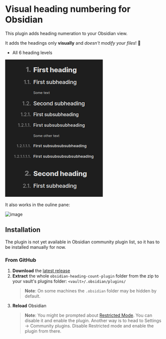 # Visual heading numbering for Obsidian

This plugin adds heading numeration to your Obsidian view.

It adds the headings only **visually** and _doesn't modify your files_! 🎉

-   All 6 heading levels

![Screenshot of headings with added numbers](imgs/screenshot.png)

It also works in the ouline pane:

![image](https://user-images.githubusercontent.com/100810261/208636544-34256930-f36a-4539-9582-398588e281dd.png)


## Installation

The plugin is not yet available in Obsidian community plugin list, so it has to be installed manually for now.

### From GitHub

1. **Download** the [latest release](https://github.com/platon-ivanov/obsidian-visual-numbered-headings/releases/latest)
2. **Extract** the whole `obsidian-heading-count-plugin` folder from the zip to your vault's plugins folder: `<vault>/.obsidian/plugins/`
    > **Note**: On some machines the `.obsidian` folder may be hidden by default.
3. **Reload** Obsidian
    > **Note**: You might be prompted about [Restricted Mode](https://help.obsidian.md/Advanced+topics/Community+plugins#Safe+Mode). You can disable it and enable the plugin. Another way is to head to Settings → Community plugins. Disable Restricted mode and enable the plugin from there.
